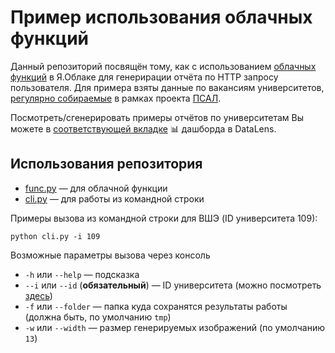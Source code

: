 # Пример использования облачных функций

Данный репозиторий посвящён тому, как с использованием [облачных функций](https://cloud.yandex.ru/services/functions) в Я.Облаке для генерирации отчёта по HTTP запросу пользователя. Для примера взяты данные по вакансиям университетов, [регулярно собираемые](https://psal.ru/docs/tools/airflow#dag-%D1%81%D0%BE%D0%B1%D0%B8%D1%80%D0%B0%D1%8E%D1%89%D0%B8%D0%B9-%D0%B2%D0%B0%D0%BA%D0%B0%D0%BD%D1%81%D0%B8%D0%B8-%D1%83%D0%BD%D0%B8%D0%B2%D0%B5%D1%80%D1%81%D0%B8%D1%82%D0%B5%D1%82%D0%BE%D0%B2) в рамках проекта [ПСАЛ](https://psal.ru/).

Посмотреть/сгенерировать примеры отчётов по университетам Вы можете в [соответствующей вкладке](https://datalens.yandex/qv1g5xwqyzysg?tab=dw) 📊 дашборда в DataLens.

## Использования репозитория

* [func.py](https://gitflic.ru/project/psal/cloud-functions-example/blob?file=func.py&branch=master) — для облачной функции
* [cli.py](https://gitflic.ru/project/psal/cloud-functions-example/blob?file=cli.py&branch=master) — для работы из командной строки

Примеры вызова из командной строки для ВШЭ (ID университета 109):

```shell
python cli.py -i 109
```

Возможные параметры вызова через консоль

* `-h` или `--help` — подсказка 
* `--i` или `--id` (**обязательный**) — ID университета (можно посмотреть [здесь](https://datalens.yandex/qv1g5xwqyzysg?tab=dw))
* `-f` или `--folder` — папка куда сохранятся результаты работы (должна быть, по умолчанию `tmp`)
* `-w` или `--width` — размер генерируемых изображений (по умолчанию `13`)

